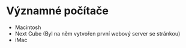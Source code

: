 # Významné počítače
* Macintosh
* Next Cube (Byl na něm vytvořen první webový server se stránkou)
* iMac
